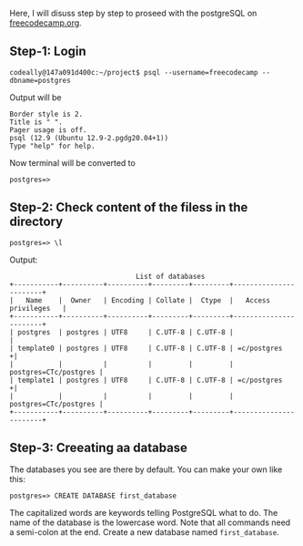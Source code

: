 Here, I will disuss step by step to proseed with the postgreSQL on [freecodecamp.org](https://www.freecodecamp.org/fcc7011b5c1).

## Step-1: Login
```
codeally@147a091d400c:~/project$ psql --username=freecodecamp --dbname=postgres
```
Output will be
```
Border style is 2.
Title is " ".
Pager usage is off.
psql (12.9 (Ubuntu 12.9-2.pgdg20.04+1))
Type "help" for help.
```
Now terminal will be converted to

```
postgres=>
```
## Step-2: Check content of the filess in the directory

```
postgres=> \l

```
Output:

```
                               List of databases
+-----------+----------+----------+---------+---------+-----------------------+
|   Name    |  Owner   | Encoding | Collate |  Ctype  |   Access privileges   |
+-----------+----------+----------+---------+---------+-----------------------+
| postgres  | postgres | UTF8     | C.UTF-8 | C.UTF-8 |                       |
| template0 | postgres | UTF8     | C.UTF-8 | C.UTF-8 | =c/postgres          +|
|           |          |          |         |         | postgres=CTc/postgres |
| template1 | postgres | UTF8     | C.UTF-8 | C.UTF-8 | =c/postgres          +|
|           |          |          |         |         | postgres=CTc/postgres |
+-----------+----------+----------+---------+---------+-----------------------+
```
## Step-3: Creeating aa database

The databases you see are there by default. You can make your own like this:
```
postgres=> CREATE DATABASE first_database
```
The capitalized words are keywords telling PostgreSQL what to do. The name of the database 
is the lowercase word. Note that all commands need a semi-colon at the end. Create a new database named `first_database`.




